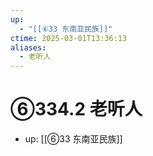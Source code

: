 ```yaml
---
up:
  - "[[⑥33 东南亚民族]]"
ctime: 2025-03-01T13:36:13
aliases:
  - 老听人
---
```


# ⑥334.2 老听人

- up: [[⑥33 东南亚民族]]
